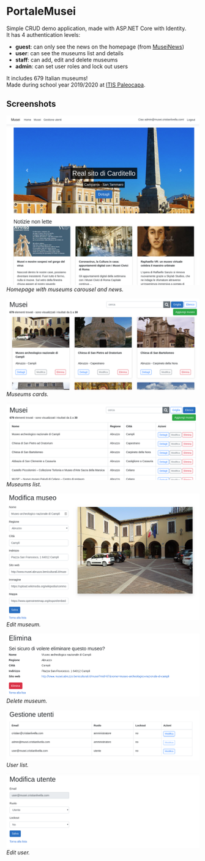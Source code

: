 # PortaleMusei
Simple CRUD demo application, made with ASP.NET Core with Identity.  
It has 4 authentication levels:
- **guest**: can only see the news on the homepage (from [MuseiNews](https://github.com/cristianlivella/MuseiNews))
- **user**: can see the museums list and details
- **staff**: can add, edit and delete museums
- **admin**: can set user roles and lock out users

It includes 679 Italian museums!  
Made during school year 2019/2020 at [ITIS Paleocapa](https://itispaleocapa.edu.it).

## Screenshots
![Homepage](Screenshots/01.png)
*Homepage with museums carousel and news.*

![Museums cards](Screenshots/02.png)
*Museums cards.*

![Museums list](Screenshots/03.png)
*Museums list.*

![Edit museum](Screenshots/04.png)
*Edit museum.*

![Delete museum](Screenshots/05.png)
*Delete museum.*

![Users list](Screenshots/06.png)
*User list.*

![Edit user](Screenshots/07.png)
*Edit user.*
